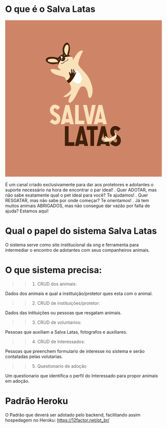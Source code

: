 # O que é o Salva Latas

![Salva_latas](https://github.com/TriGaucho/salvalatas/blob/master/imgs/SL%20coralvertical_Prancheta%201%20co%CC%81pia%203.png?raw=true)

É um canal criado exclusivamente para dar aos protetores e adotantes o suporte necessário na hora de encontrar o par ideal!
.
Quer ADOTAR, mas não sabe exatamente qual o pet ideal para você? Te ajudamos!
.
Quer RESGATAR, mas não sabe por onde começar? Te orientamos!
.
Já tem muitos animais ABRIGADOS, mas não consegue dar vazão por falta de ajuda? Estamos aqui!

# Qual o papel do sistema Salva Latas

O sistema serve como site institucional da ong e ferramenta para intermediar o encontro de adotantes com seus companheiros animais.

# O que sistema precisa:
>>1. CRUD dos animais:

Dados dos animais e qual a instituição/protetor ques esta com o animal.

>>2. CRUD de instituições/protetor:

Dados das intituições ou pessoas que resgatam animais.

>>3. CRUD de voluntarios:

Pessoas que auxiliam a Salva Latas, fotografos e auxiliares.

>>4. CRUD de Interessados:

Pessoas que preenchem formulario de interesse no sistema e serão contatadas pelas volutarias.

>>5. Questionario de adoção

Um questionario que identifica o perfil do Interessado para propor animais em adoção.

# Padrão Heroku
O Padrão que deverá ser adotado pelo backend, facilitando assim hospedagem no Heroku:
https://12factor.net/pt_br/
